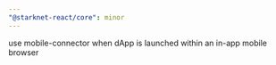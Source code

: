 ```yaml
---
"@starknet-react/core": minor
---
```


use mobile-connector when dApp is launched within an in-app mobile browser
